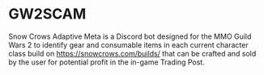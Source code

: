 # GW2SCAM
Snow Crows Adaptive Meta is a Discord bot designed for the MMO Guild Wars 2 to identify gear and consumable items in each current character class build on https://snowcrows.com/builds/ that can be crafted and sold by the user for potential profit in the in-game Trading Post.
